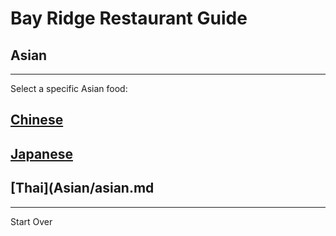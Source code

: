 # Bay Ridge Restaurant Guide
## Asian
---
Select a specific Asian food:
## [Chinese](Asian/chinese.md)
## [Japanese](Asian/japanese.md)
## [Thai](Asian/asian.md
---
Start Over